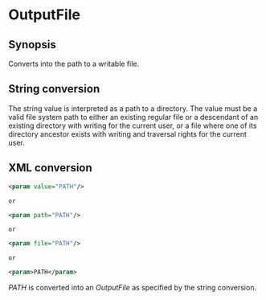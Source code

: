 <h1 class="converter">OutputFile</h1>

## Synopsis

Converts into the path to a writable file.

## String conversion

The string value is interpreted as a path to a directory. The value must be a valid file system path to either an existing regular file or a descendant of an existing directory with writing for the current user, or a file where one of its directory ancestor exists with writing and traversal rights for the current user.

## XML conversion



```xml
<param value="PATH"/>
```


	or
	

```xml
<param path="PATH"/>
```


	or
	

```xml
<param file="PATH"/>
```


	or
	

```xml
<param>PATH</param>
```

*PATH* is converted into an *OutputFile* as specified by the string conversion.
  

